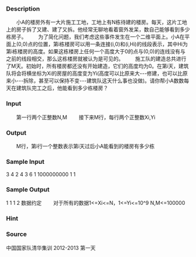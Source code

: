 
### Description
　　小A的楼房外有一大片施工工地，工地上有N栋待建的楼房。每天，这片工地上的房子拆了又建、建了又拆。他经常无聊地看着窗外发呆，数自己能够看到多少栋房子。
　　为了简化问题，我们考虑这些事件发生在一个二维平面上。小A在平面上(0,0)点的位置，第i栋楼房可以用一条连接(i,0)和(i,Hi)的线段表示，其中Hi为第i栋楼房的高度。如果这栋楼房上任何一个高度大于0的点与(0,0)的连线没有与之前的线段相交，那么这栋楼房就被认为是可见的。
　　施工队的建造总共进行了M天。初始时，所有楼房都还没有开始建造，它们的高度均为0。在第i天，建筑队将会将横坐标为Xi的房屋的高度变为Yi(高度可以比原来大---修建，也可以比原来小---拆除，甚至可以保持不变---建筑队这天什么事也没做)。请你帮小A数数每天在建筑队完工之后，他能看到多少栋楼房？

### Input
　　第一行两个正整数N,M
　　接下来M行，每行两个正整数Xi,Yi

### Output

　　M行，第i行一个整数表示第i天过后小A能看到的楼房有多少栋

### Sample Input

3 4
2 4
3 6
1 1000000000
1 1

### Sample Output

1
1
1
2
数据约定
　　对于所有的数据1<=Xi<=N，1<=Yi<=10^9
N,M<=100000
### Hint

### Source
中国国家队清华集训 2012-2013 第一天